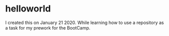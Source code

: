 # helloworld
I created this on January 21 2020. While learning how to use a repository as a task for my prework for the BootCamp.

